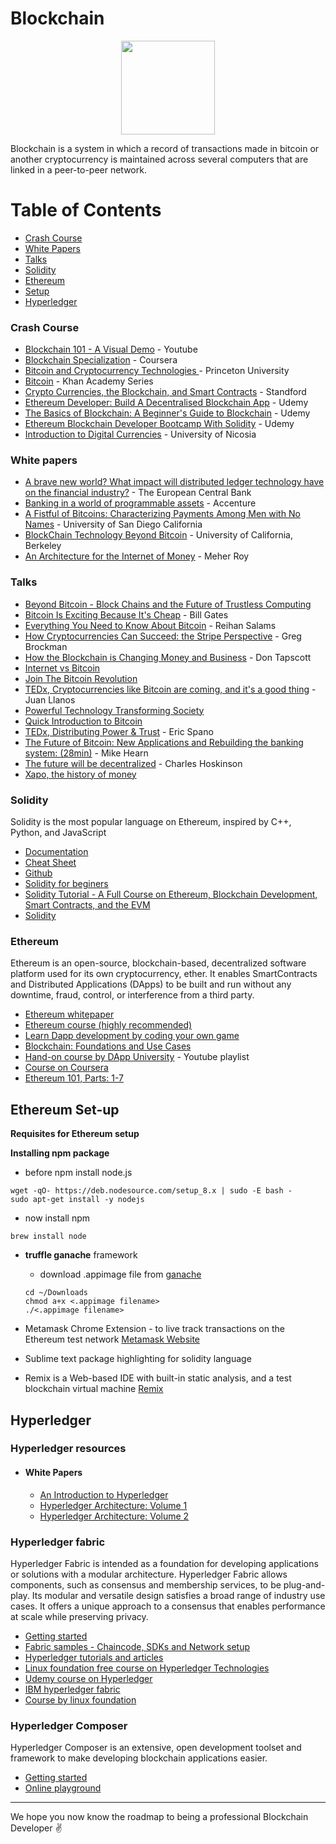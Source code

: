 # Blockchain

<p align="center"><img height="150" src="https://cdn-images-1.medium.com/max/770/1*cCM-v2LMlWmhibkqu705Qg.png"></p>

Blockchain is a system in which a record of transactions made in bitcoin or another cryptocurrency is maintained across several computers that are linked in a peer-to-peer network.

# Table of Contents

- [Crash Course](#crash-course)
- [White Papers](#white-papers)
- [Talks](#talks)
- [Solidity](#solidity)
- [Ethereum](#ethereum)
- [Setup](#setup)
- [Hyperledger](#hyperledger)

### Crash Course

- [Blockchain 101 - A Visual Demo](https://www.youtube.com/watch?v=_160oMzblY8) - Youtube
- [Blockchain Specialization](https://www.coursera.org/specializations/blockchain) - Coursera
- [Bitcoin and Cryptocurrency Technologies ](https://www.coursera.org/learn/cryptocurrency) - Princeton University
- [Bitcoin](https://www.khanacademy.org/economics-finance-domain/core-finance/money-and-banking/bitcoin/v/bitcoin-what-is-it) - Khan Academy Series
- [Crypto Currencies, the Blockchain, and Smart Contracts](https://crypto.stanford.edu/cs251/) - Standford
- [Ethereum Developer: Build A Decentralised Blockchain App](https://www.udemy.com/ethereum-developer/) - Udemy
- [The Basics of Blockchain: A Beginner's Guide to Blockchain](https://www.udemy.com/the-basics-of-blockchain/) - Udemy
- [Ethereum Blockchain Developer Bootcamp With Solidity](https://www.udemy.com/course/blockchain-developer/) - Udemy
- [Introduction to Digital Currencies](https://www.unic.ac.cy/blockchain/free-mooc/) - University of Nicosia

### White papers

- [A brave new world? What impact will distributed ledger technology have on the financial industry?](https://www.ecb.europa.eu/paym/pdf/infocus/20160422_infocus_dlt.pdf) - The European Central Bank
- [Banking in a world of programmable assets](https://www.accenture.com/t20160509T223022__w__/us-en/_acnmedia/PDF-16/Accenture-Strategy-Banking-World-of-Programmable-Assets.pdf) - Accenture
- [A Fistful of Bitcoins: Characterizing Payments Among Men with No Names](http://cseweb.ucsd.edu/~smeiklejohn/files/imc13.pdf) - University of San Diego California
- [BlockChain Technology Beyond Bitcoin](http://scet.berkeley.edu/wp-content/uploads/BlockchainPaper.pdf) - University of California, Berkeley
- [An Architecture for the Internet of Money](https://docs.google.com/document/d/1Bc-kZXROTeMzG6AvH7rrTrUy24UwHoEcgiL7ALHMO0A/pub) - Meher Roy

### Talks

- [Beyond Bitcoin - Block Chains and the Future of Trustless Computing](https://www.youtube.com/watch?v=IgETC2JMUBI)
- [Bitcoin Is Exciting Because It's Cheap](https://www.youtube.com/watch?t=26&v=DyAufA2lWn0) - Bill Gates
- [Everything You Need to Know About Bitcoin](https://www.youtube.com/watch?v=SNssKmeXrGs) - Reihan Salams
- [How Cryptocurrencies Can Succeed: the Stripe Perspective](https://www.youtube.com/watch?v=6qZwl7mukZ8) - Greg Brockman
- [How the Blockchain is Changing Money and Business](https://www.ted.com/talks/don_tapscott_how_the_blockchain_is_changing_money_and_business?language=en) - Don Tapscott
- [Internet vs Bitcoin ](https://www.youtube.com/watch?v=s0luLPVHkO4)
- [Join The Bitcoin Revolution](https://www.youtube.com/watch?v=24ce5tV-pgg)
- [TEDx, Cryptocurrencies like Bitcoin are coming, and it's a good thing](https://www.youtube.com/watch?v=0GL9PTQiqxw) - Juan Llanos
- [Powerful Technology Transforming Society](http://www.youtube.com/watch?v=YIVAluSL9SUA)
- [Quick Introduction to Bitcoin](https://www.youtube.com/watch?v=slFuj5N4twc)
- [TEDx, Distributing Power & Trust](https://www.youtube.com/watch?v=WI1pbHi1fww) - Eric Spano
- [The Future of Bitcoin: New Applications and Rebuilding the banking system: (28min)](https://www.youtube.com/watch?v=mD4L7xDNCmA) - Mike Hearn
- [The future will be decentralized](https://www.youtube.com/watch?v=97ufCT6lQcY) - Charles Hoskinson
- [Xapo, the history of money](http://youtu.be/IP0jCjyrew8)

### Solidity

Solidity is the most popular language on Ethereum, inspired by C++, Python, and JavaScript

- [Documentation](https://solidity.readthedocs.io/en/v0.6.10/)
- [Cheat Sheet](https://reference.auditless.com/cheatsheet/)
- [Github](https://github.com/ethereum/solidity/)
- [Solidity for beginers](https://www.tutorialspoint.com/solidity/index.htm)
- [Solidity Tutorial - A Full Course on Ethereum, Blockchain Development, Smart Contracts, and the EVM](https://www.youtube.com/watch?v=ipwxYa-F1uY)
- [Solidity](https://ethereumbuilders.gitbooks.io/guide/content/en/solidity_tutorials.html)

### Ethereum

Ethereum is an open-source, blockchain-based, decentralized software platform used for its own cryptocurrency, ether. It enables SmartContracts and Distributed Applications (DApps) to be built and run without any downtime, fraud, control, or interference from a third party.

- [Ethereum whitepaper](https://github.com/ethereum/wiki/wiki/White-Paper)
- [Ethereum course (highly recommended)](https://www.udemy.com/ethereum-and-solidity-the-complete-developers-guide/)
- [Learn Dapp development by coding your own game](https://cryptozombies.io/)
- [Blockchain: Foundations and Use Cases](https://www.coursera.org/learn/blockchain-foundations-and-use-cases)
- [Hand-on course by DApp University](https://www.youtube.com/playlist?list=PLS5SEs8ZftgWFuKg2wbm_0GLV0Tiy1R-n) - Youtube playlist
- [Course on Coursera](https://www.coursera.org/learn/blockchain-basics)
- [Ethereum 101, Parts: 1-7](https://kauri.io/ethereum-101/5bb65f0f4f34080001731dc2/c)

## Ethereum Set-up

**Requisites for Ethereum setup**

**Installing npm package**

- before npm install node.js

```
wget -qO- https://deb.nodesource.com/setup_8.x | sudo -E bash -
sudo apt-get install -y nodejs
```

- now install npm

```
brew install node
```

- **truffle ganache** framework
  - download .appimage file from [ganache](https://truffleframework.com/ganache)
  ```
  cd ~/Downloads
  chmod a+x <.appimage filename>
  ./<.appimage filename>
  ```
- Metamask Chrome Extension - to live track transactions on the Ethereum test network
  [Metamask Website](https://metamask.io/)
- Sublime text package highlighting for solidity language

- Remix is a Web-based IDE with built-in static analysis, and a test blockchain virtual machine
  [Remix](https://remix.ethereum.org/)

## Hyperledger

### Hyperledger resources

- #### White Papers
    - [An Introduction to Hyperledger](https://www.hyperledger.org/wp-content/uploads/2018/08/HL_Whitepaper_IntroductiontoHyperledger.pdf)
    - [Hyperledger Architecture: Volume 1](https://www.hyperledger.org/wp-content/uploads/2017/08/Hyperledger_Arch_WG_Paper_1_Consensus.pdf)
    - [Hyperledger Architecture: Volume 2](https://www.hyperledger.org/wp-content/uploads/2018/04/Hyperledger_Arch_WG_Paper_2_SmartContracts.pdf)

### Hyperledger fabric

Hyperledger Fabric is intended as a foundation for developing applications or solutions with a modular architecture. Hyperledger Fabric allows components, such as consensus and membership services, to be plug-and-play. Its modular and versatile design satisfies a broad range of industry use cases. It offers a unique approach to a consensus that enables performance at scale while preserving privacy.

- [Getting started](https://hyperledger-fabric.readthedocs.io)
- [Fabric samples - Chaincode, SDKs and Network setup](https://github.com/hyperledger/fabric-samples)
- [Hyperledger tutorials and articles](https://medium.com/coinmonks/top-hyperledger-tutorials-and-articles-b77cf3e4d1eb)
- [Linux foundation free course on Hyperledger Technologies](https://training.linuxfoundation.org/training/blockchain-for-business-an-introduction-to-hyperledger-technologies/)
- [Udemy course on Hyperledger](https://www.udemy.com/hyperledger/)
- [IBM hyperledger fabric](https://www.ibm.com/blockchain/hyperledger)
- [Course by linux foundation](https://www.edx.org/course/blockchain-for-business-an-introduction-to-hyperledger-technologies)

### Hyperledger Composer

Hyperledger Composer is an extensive, open development toolset and framework to make developing blockchain applications easier.

- [Getting started](https://hyperledger.github.io/composer/latest/tutorials/tutorials.html)
- [Online playground](https://composer-playground.mybluemix.net/)

<hr>

We hope you now know the roadmap to being a professional Blockchain Developer :v:
